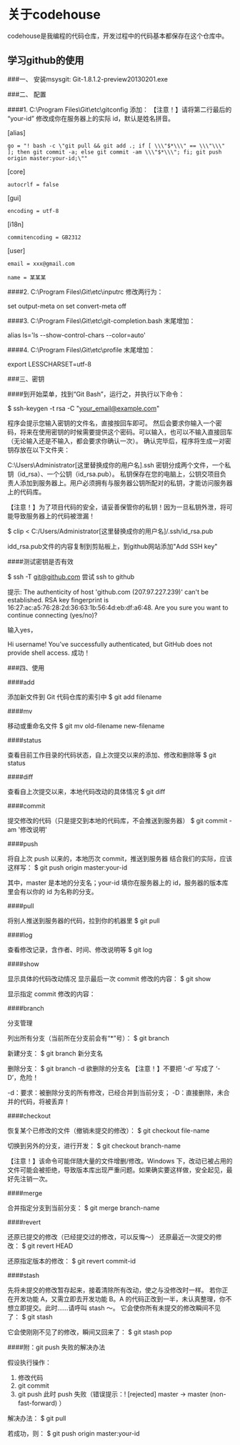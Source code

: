 关于codehouse
==============

codehouse是我编程的代码仓库，开发过程中的代码基本都保存在这个仓库中。

## 学习github的使用

###一、 安装msysgit: Git-1.8.1.2-preview20130201.exe

###二、 配置

####1. C:\Program Files\Git\etc\gitconfig 添加：
【注意！】请将第二行最后的 “your-id” 修改成你在服务器上的实际 id，默认是姓名拼音。

[alias]

    go = "! bash -c \"git pull && git add .; if [ \\\"$*\\\" == \\\"\\\" ]; then git commit -a; else git commit -am \\\"$*\\\"; fi; git push origin master:your-id;\""

[core]

    autocrlf = false

[gui]

    encoding = utf-8

[i18n]

    commitencoding = GB2312

[user]

    email = xxx@gmail.com

    name = 某某某

####2. C:\Program Files\Git\etc\inputrc 修改两行为：

set output-meta on
set convert-meta off

####3. C:\Program Files\Git\etc\git-completion.bash 末尾增加：

alias ls='ls --show-control-chars --color=auto'

####4. C:\Program Files\Git\etc\profile 末尾增加：

export LESSCHARSET=utf-8

###三、密钥

####到开始菜单，找到“Git Bash”，运行之，并执行以下命令：

$ ssh-keygen -t rsa -C "your_email@example.com"

程序会提示您输入密钥的文件名，直接按回车即可。
然后会要求你输入一个密码，将来在使用密钥的时候需要提供这个密码。可以输入，也可以不输入直接回车（无论输入还是不输入，都会要求你确认一次）。
确认完毕后，程序将生成一对密钥存放在以下文件夹：

C:\Users\Administrator[这里替换成你的用户名]\.ssh
密钥分成两个文件，一个私钥（id_rsa）、一个公钥（id_rsa.pub）。
私钥保存在您的电脑上，公钥交项目负责人添加到服务器上。用户必须拥有与服务器公钥所配对的私钥，才能访问服务器上的代码库。

【注意！】为了项目代码的安全，请妥善保管你的私钥！因为一旦私钥外泄，将可能导致服务器上的代码被泄漏！

$ clip < C:/Users/Administrator[这里替换成你的用户名]/.ssh/id_rsa.pub

idd_rsa.pub文件的内容复制到剪贴板上，到github网站添加"Add SSH key"

####测试密钥是否有效

$ ssh -T git@github.com
尝试 ssh to github

提示:
The authenticity of host 'github.com (207.97.227.239)' can't be established.
 RSA key fingerprint is 16:27:ac:a5:76:28:2d:36:63:1b:56:4d:eb:df:a6:48.
 Are you sure you want to continue connecting (yes/no)?

 输入yes，

 Hi username! You've successfully authenticated, but GitHub does not provide shell access.
成功！

###四、使用

####add

添加新文件到 Git 代码仓库的索引中
$ git add filename

####mv

移动或重命名文件
$ git mv old-filename new-filename

####status

查看目前工作目录的代码状态，自上次提交以来的添加、修改和删除等
$ git status

####diff

查看自上次提交以来，本地代码改动的具体情况
$ git diff

####commit

提交修改的代码（只是提交到本地的代码库，不会推送到服务器）
$ git commit -am '修改说明'

####push

将自上次 push 以来的，本地历次 commit，推送到服务器
结合我们的实际，应该这样写：
$ git push origin master:your-id

其中，master 是本地的分支名；your-id 填你在服务器上的 id，服务器的版本库里会有以你的 id 为名称的分支。

####pull

将别人推送到服务器的代码，拉到你的机器里
$ git pull

####log

查看修改记录，含作者、时间、修改说明等
$ git log

####show

显示具体的代码改动情况
显示最后一次 commit 修改的内容：
$ git show

显示指定 commit 修改的内容：

####branch

分支管理

列出所有分支（当前所在分支前会有“*”号）：
$ git branch

新建分支：
$ git branch 新分支名

删除分支：
$ git branch -d 欲删除的分支名
【注意！】不要把 ‘-d’ 写成了 ‘-D’，危险！

-d：要求：被删除分支的所有修改，已经合并到当前分支；
-D：直接删除，未合并的代码，将被丢弃！

####checkout

恢复某个已修改的文件（撤销未提交的修改）：
$ git checkout file-name

切换到另外的分支，进行开发：
$ git checkout branch-name

【注意！】该命令可能伴随大量的文件增删/修改。Windows 下，改动已被占用的文件可能会被拒绝，导致版本库出现严重问题。如果确实要这样做，安全起见，最好先注销一次。

####merge

合并指定分支到当前分支：
$ git merge branch-name

####revert

还原已提交的修改（已经提交过的修改，可以反悔～）
还原最近一次提交的修改：
$ git revert HEAD

还原指定版本的修改：
$ git revert commit-id

####stash

先将未提交的修改暂存起来，接着清除所有改动，使之与没修改时一样。
若你正在开发功能 A，又需立即去开发功能 B。A 的代码正改到一半，未认真整理，你不想立即提交。此时……请呼叫 stash ～。
它会使你所有未提交的修改瞬间不见了：
$ git stash

它会使刚刚不见了的修改，瞬间又回来了：
$ git stash pop

####附：git push 失败的解决办法

假设执行操作：

1. 修改代码
2. git commit
3. git push
此时 push 失败（错误提示：! [rejected] master -> master (non-fast-forward) ）

解决办法：
$ git pull

若成功，则：
$ git push origin master:your-id